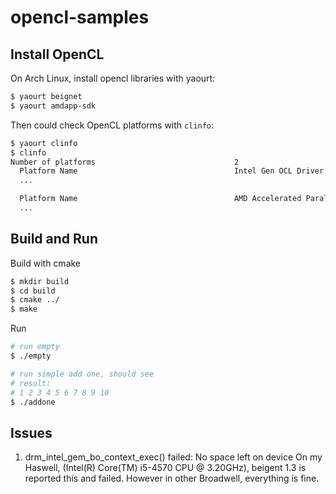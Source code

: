 # opencl-samples

## Install OpenCL
On Arch Linux, install opencl libraries with yaourt:

```sh
$ yaourt beignet
$ yaourt amdapp-sdk
```

Then could check OpenCL platforms with `clinfo`:

```sh
$ yaourt clinfo
$ clinfo
Number of platforms                               2
  Platform Name                                   Intel Gen OCL Driver
  ...

  Platform Name                                   AMD Accelerated Parallel Processing
  ...
```

## Build and Run
Build with cmake

```sh
$ mkdir build
$ cd build
$ cmake ../
$ make
```

Run
```sh
# run empty
$ ./empty

# run simple add one, should see
# result:
# 1 2 3 4 5 6 7 8 9 10
$ ./addone
```

## Issues
1. drm_intel_gem_bo_context_exec() failed: No space left on device
  On my Haswell, (Intel(R) Core(TM) i5-4570 CPU @ 3.20GHz), beigent 1.3 is reported this and failed.
  However in other Broadwell, everything is fine.
